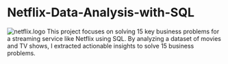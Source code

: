 # Netflix-Data-Analysis-with-SQL

![netflix.logo]()
This project focuses on solving 15 key business problems for a streaming service like Netflix using SQL. By analyzing a dataset of movies and TV shows, I extracted actionable insights to solve 15 business problems.
